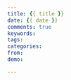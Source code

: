 ```yaml
---
title: {{ title }}
date: {{ date }}
comments: true
keywords: 
tags: 
categories: 
from: 
demo: 

---
```


<!--more-->

